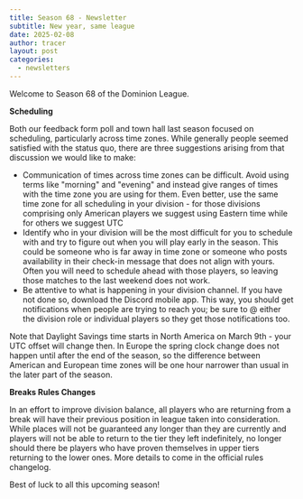 ```yaml
---
title: Season 68 - Newsletter
subtitle: New year, same league
date: 2025-02-08
author: tracer
layout: post
categories:
  - newsletters
---
```

Welcome to Season 68 of the Dominion League.

**Scheduling**

Both our feedback form poll and town hall last season focused on scheduling, particularly across time zones. While generally people seemed satisfied with the status quo, there are three suggestions arising from that discussion we would like to make:

   - Communication of times across time zones can be difficult. Avoid using terms like "morning" and "evening" and instead give ranges of times with the time zone you are using for them. Even better, use the same time zone for all scheduling in your division - for those divisions comprising only American players we suggest using Eastern time while for others we suggest UTC
   - Identify who in your division will be the most difficult for you to schedule with and try to figure out when you will play early in the season. This could be someone who is far away in time zone or someone who posts availability in their check-in message that does not align with yours. Often you will need to schedule ahead with those players, so leaving those matches to the last weekend does not work.
   - Be attentive to what is happening in your division channel. If you have not done so, download the Discord mobile app. This way, you should get notifications when people are trying to reach you; be sure to @ either the division role or individual players so they get those notifications too.

Note that Daylight Savings time starts in North America on March 9th - your UTC offset will change then. In Europe the spring clock change does not happen until after the end of the season, so the difference between American and European time zones will be one hour narrower than usual in the later part of the season.

**Breaks Rules Changes**

In an effort to improve division balance, all players who are returning from a break will have their previous position in league taken into consideration. While places will not be guaranteed any longer than they are currently and players will not be able to return to the tier they left indefinitely, no longer should there be players who have proven themselves in upper tiers returning to the lower ones. More details to come in the official rules changelog.

Best of luck to all this upcoming season!